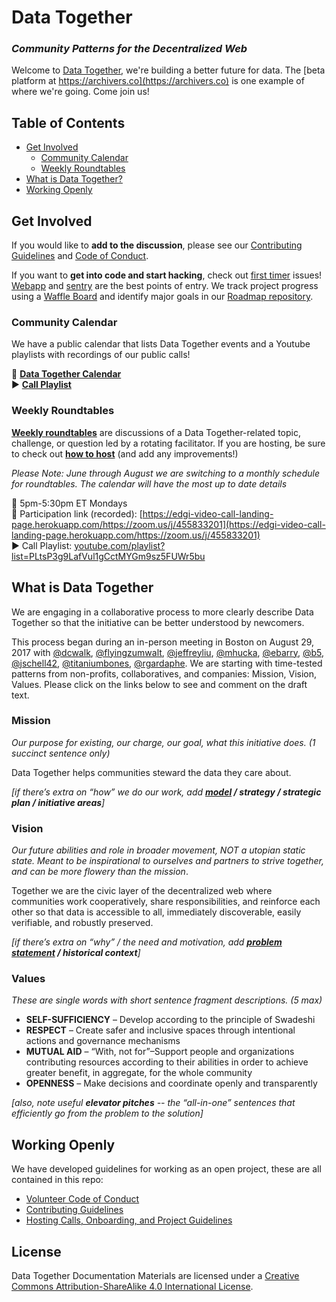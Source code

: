 # Data Together

### <em>Community Patterns for the Decentralized Web</em>

Welcome to [Data Together](https://datatogether.org/), we're building a better future for data. The [beta platform at https://archivers.co](https://archivers.co) is one example of where we're going. Come join us!

## Table of Contents

- [Get Involved](#get-involved)
  - [Community Calendar](#community-calendar)
  - [Weekly Roundtables](#weekly-roundtables)
- [What is Data Together?](#what-is-data-together)
- [Working Openly](#working-openly)

## Get Involved

If you would like to **add to the discussion**, please see our [Contributing Guidelines](./CONTRIBUTING.md) and [Code of Conduct](https://github.com/datatogether/datatogether/blob/master/CONDUCT.md). 

If you want to **get into code and start hacking**, check out [first timer](https://github.com/issues?q=is:open+org:datatogether+label:first-timers-only) issues! [Webapp](https://github.com/datatogether/webapp) and [sentry](http://github.com/datatogether/sentry) are the best points of entry. We track project progress using a [Waffle Board](https://waffle.io/datatogether/roadmap) and identify major goals in our [Roadmap repository](https://github.com/datatogether/roadmap/).

### Community Calendar

We have a public calendar that lists Data Together events and a Youtube playlists with recordings of our public calls!

📅 [**Data Together Calendar**](https://calendar.google.com/calendar/embed?src=u75o4fbnv59006peo07nv67vsg%40group.calendar.google.com&ctz=America%2FToronto)  
▶️ [**Call Playlist**](https://www.youtube.com/playlist?list=PLtsP3g9LafVul1gCctMYGm9sz5FUWr5bu)

### Weekly Roundtables

[**Weekly roundtables**](https://github.com/datatogether/datatogether/blob/master/guidelines/roundtable.md) are discussions of a Data Together-related topic, challenge, or question led by a rotating facilitator. If you are hosting, be sure to check out [**how to host**](https://github.com/datatogether/datatogether/blob/master/guidelines/roundtable.md#how-to-host) (and add any improvements!)

_Please Note: June through August we are switching to a monthly schedule for roundtables. The calendar will have the most up to date details_

📅 5pm-5:30pm ET Mondays  
🎯 Participation link (recorded): [https://edgi-video-call-landing-page.herokuapp.com/https://zoom.us/j/455833201](https://edgi-video-call-landing-page.herokuapp.com/https://zoom.us/j/455833201)  
▶️ Call Playlist: [youtube.com/playlist?list=PLtsP3g9LafVul1gCctMYGm9sz5FUWr5bu](https://www.youtube.com/playlist?list=PLtsP3g9LafVul1gCctMYGm9sz5FUWr5bu)  

## What is Data Together

We are engaging in a collaborative process to more clearly describe Data Together so that the initiative can be better understood by newcomers. 

This process began during an in-person meeting in Boston on August 29, 2017 with [@dcwalk](https://github.com/dcwalk), [@flyingzumwalt](https://github.com/flyingzumwalt), [@jeffreyliu](https://github.com/jeffreyliu), [@mhucka](https://github.com/mhucka), [@ebarry](https://github.com/ebarry), [@b5](https://github.com/b5), [@jschell42](https://github.com/jschell42), [@titaniumbones](https://github.com/titaniumbones), [@rgardaphe](https://github.com/rgardaphe). We are starting with time-tested patterns from non-profits, collaboratives, and companies: Mission, Vision, Values. Please click on the links below to see and comment on the draft text.

### Mission

_Our purpose for existing, our charge, our goal, what this initiative does. (1 succinct sentence only)_

Data Together helps communities steward the data they care about.

_[if there’s extra on “how” we do our work, add **[model](/model.md) / strategy / strategic plan / initiative areas**]_

### Vision 

_Our future abilities and role in broader movement, NOT a utopian static state. Meant to be inspirational to ourselves and partners to strive together, and can be more flowery than the mission_.

Together we are the civic layer of the decentralized web where communities work cooperatively, share responsibilities, and reinforce each other so that data is accessible to all, immediately discoverable, easily verifiable, and robustly preserved.

_[if there’s extra on “why” / the need and motivation, add **[problem statement](/problem.md) / historical context**]_

### Values

_These are single words with short sentence fragment descriptions. (5 max)_

* **SELF-SUFFICIENCY** &ndash; Develop according to the principle of Swadeshi
* **RESPECT** &ndash; Create safer and inclusive spaces through intentional actions and governance mechanisms  
* **MUTUAL AID** &ndash; “With, not for”&ndash;Support people and organizations contributing resources according to their abilities in order to achieve greater benefit, in aggregate, for the whole community  
* **OPENNESS** &ndash; Make decisions and coordinate openly and transparently  

_[also, note useful **elevator pitches** -- the “all-in-one” sentences that efficiently go from the problem to the solution]_

## Working Openly

We have developed guidelines for working as an open project, these are all contained in this repo:

- [Volunteer Code of Conduct](/CONDUCT.md)
- [Contributing Guidelines](/CONTRIBUTING.md)
- [Hosting Calls, Onboarding, and Project Guidelines](/guidelines)

## License

<span xmlns:dct="http://purl.org/dc/terms/" property="dct:title">Data Together Documentation Materials</span> are licensed under a <a rel="license" href="http://creativecommons.org/licenses/by-sa/4.0/">Creative Commons Attribution-ShareAlike 4.0 International License</a>.

